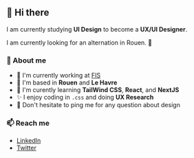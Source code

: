 ## 👋 Hi there
I am currently studying **UI Design** to become a **UX/UI Designer**.

I am currently looking for an alternation in Rouen. 👀

### 📖 About me
- 💼 I'm currently working at [FIS](https://www.fis.fr/)
- 📌 I'm based in **Rouen** and **Le Havre**
- 🌱 I'm curently learning **TailWind CSS**, **React**, and **NextJS**
- ✨ I enjoy coding in `.css` and doing **UX Research**
- 💬 Don't hesitate to ping me for any question about design

### 📫 Reach me
- [LinkedIn](https://www.linkedin.com/in/iampaulchevrier/)
- [Twitter](https://twitter.com/iampaulchevrier)
